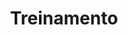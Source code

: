 ---
title: Treinamento
description: Treinamentos que tive oportunidade de ministrar
image:

# Badge style
style:
    background: "#2a9d8f"
    color: "#fff"
---